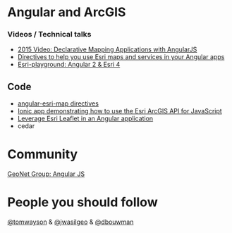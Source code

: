 # Angular and ArcGIS

### Videos / Technical talks
* [2015 Video: Declarative Mapping Applications with AngularJS](http://www.esri.com/videos/watch?videoid=4321&channelid=LegacyVideo&isLegacy=true&title=declarative-mapping-applications-with-angularjs)
* [Directives to help you use Esri maps and services in your Angular apps ](https://github.com/Esri/angular-esri-map)
* [Esri-playground: Angular 2 & Esri 4](https://github.com/jwasilgeo/angular2-esri-playground)

## Code

* [angular-esri-map directives](github.com/Esri/angular-esri-map)
* [Ionic app demonstrating how to use the Esri ArcGIS API for JavaScript](https://github.com/jwasilgeo/ionic-esri-map)
* [Leverage Esri Leaflet in an Angular application](https://github.com/Esri/developer-support/tree/gh-pages/web-leaflet/angular)
* cedar

# Community
[GeoNet Group: Angular JS](https://geonet.esri.com/groups/angularjs)

# People you should follow
[@tomwayson](https://github.com/tomwayson) & [@jwasilgeo](https://github.com/jwasilgeo) & [@dbouwman](https://github.com/dbouwman)
